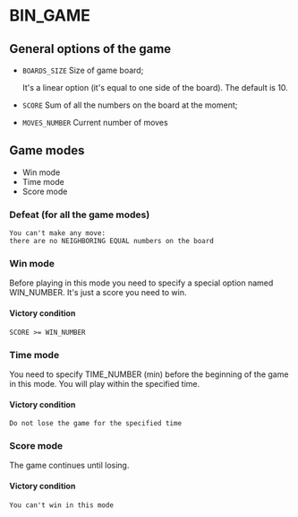 # BIN_GAME

## General options of the game
 - `BOARDS_SIZE` Size of game board;

    It's a linear option (it's equal to one side of the board).
    The default is 10.

 - `SCORE` Sum of all the numbers on the board at the moment;
 - `MOVES_NUMBER` Current number of moves

## Game modes

 - Win mode
 - Time mode
 - Score mode

### Defeat (for all the game modes)

```
You can't make any move:
there are no NEIGHBORING EQUAL numbers on the board
```

### Win mode

Before playing in this mode you need to specify a special
option named WIN_NUMBER. It's just a score you need to
win.


#### Victory condition

```
SCORE >= WIN_NUMBER
```

### Time mode

You need to specify TIME_NUMBER (min) before the beginning
of the game in this mode. You will play within the
specified time.

#### Victory condition

```
Do not lose the game for the specified time
```

### Score mode

The game continues until losing.

#### Victory condition

```
You can't win in this mode
```
